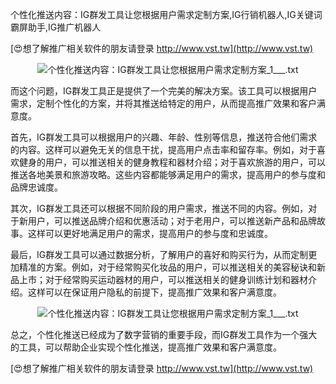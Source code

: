 个性化推送内容：IG群发工具让您根据用户需求定制方案,IG行销机器人,IG关键词霸屏助手,IG推广机器人

[😍想了解推广相关软件的朋友请登录 http://www.vst.tw](http://www.vst.tw)

 <center><img src="https://vst.tw/MP4/tuiguang/png/8.png" alt="个性化推送内容：IG群发工具让您根据用户需求定制方案_1___.txt"></center>

而这个问题，IG群发工具正是提供了一个完美的解决方案。该工具可以根据用户需求，定制个性化的方案，并将其推送给特定的用户，从而提高推广效果和客户满意度。

首先，IG群发工具可以根据用户的兴趣、年龄、性别等信息，推送符合他们需求的内容。这样可以避免无关的信息干扰，提高用户点击率和留存率。例如，对于喜欢健身的用户，可以推送相关的健身教程和器材介绍；对于喜欢旅游的用户，可以推送各地美景和旅游攻略。这些内容都能够满足用户的需求，提高用户的参与度和品牌忠诚度。

其次，IG群发工具还可以根据不同阶段的用户需求，推送不同的内容。例如，对于新用户，可以推送品牌介绍和优惠活动；对于老用户，可以推送新产品和品牌故事。这样可以更好地满足用户的需求，提高用户的参与度和忠诚度。

最后，IG群发工具可以通过数据分析，了解用户的喜好和购买行为，从而定制更加精准的方案。例如，对于经常购买化妆品的用户，可以推送相关的美容秘诀和新品上市；对于经常购买运动器材的用户，可以推送相关的健身训练计划和器材介绍。这样可以在保证用户隐私的前提下，提高推广效果和客户满意度。

 <center><img src="https://vst.tw/MP4/tuiguang/png/6.png" alt="个性化推送内容：IG群发工具让您根据用户需求定制方案_1___.txt"></center>

总之，个性化推送已经成为了数字营销的重要手段，而IG群发工具作为一个强大的工具，可以帮助企业实现个性化推送，提高推广效果和客户满意度。

[😍想了解推广相关软件的朋友请登录 http://www.vst.tw](http://www.vst.tw)



